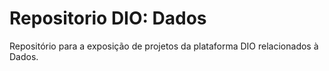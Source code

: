 # Repositorio DIO: Dados
Repositório para a exposição de projetos da plataforma DIO relacionados à Dados.

